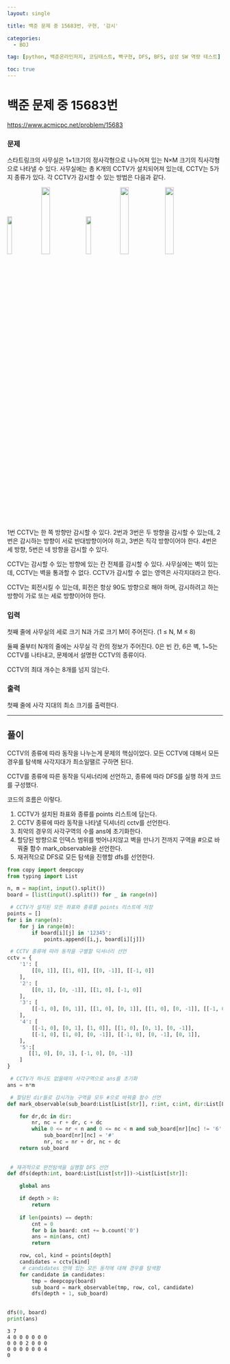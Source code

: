 ```yaml
---
layout: single

title: 백준 문제 중 15683번, 구현, '감시'

categories:
  - BOJ

tag: [python, 백준온라인저지, 코딩테스트, 빡구현, DFS, BFS, 삼성 SW 역량 테스트]

toc: true
---
```

# 백준 문제 중 15683번

<a href = 'https://www.acmicpc.net/problem/15683'>https://www.acmicpc.net/problem/15683</a>

### 문제

스타트링크의 사무실은 1×1크기의 정사각형으로 나누어져 있는 N×M 크기의 직사각형으로 나타낼 수 있다. 사무실에는 총 K개의 CCTV가 설치되어져 있는데, CCTV는 5가지 종류가 있다. 각 CCTV가 감시할 수 있는 방법은 다음과 같다.

<div display = 'flex'>
  <img src = 'https://onlinejudgeimages.s3-ap-northeast-1.amazonaws.com/problem/15683/1.png' width = '15%' >
  <img src = 'https://onlinejudgeimages.s3-ap-northeast-1.amazonaws.com/problem/15683/2.png' width = '20%'>
  <img src = 'https://onlinejudgeimages.s3-ap-northeast-1.amazonaws.com/problem/15683/3.png' width = '15%' >
  <img src = 'https://onlinejudgeimages.s3-ap-northeast-1.amazonaws.com/problem/15683/4.png' width = '20%' >
  <img src = 'https://onlinejudgeimages.s3-ap-northeast-1.amazonaws.com/problem/15683/5.png' width = '20%'>
</div>

1번 CCTV는 한 쪽 방향만 감시할 수 있다. 2번과 3번은 두 방향을 감시할 수 있는데, 2번은 감시하는 방향이 서로 반대방향이어야 하고, 3번은 직각 방향이어야 한다. 4번은 세 방향, 5번은 네 방향을 감시할 수 있다.

CCTV는 감시할 수 있는 방향에 있는 칸 전체를 감시할 수 있다. 사무실에는 벽이 있는데, CCTV는 벽을 통과할 수 없다. CCTV가 감시할 수 없는 영역은 사각지대라고 한다.

CCTV는 회전시킬 수 있는데, 회전은 항상 90도 방향으로 해야 하며, 감시하려고 하는 방향이 가로 또는 세로 방향이어야 한다.

### 입력

첫째 줄에 사무실의 세로 크기 N과 가로 크기 M이 주어진다. (1 ≤ N, M ≤ 8)

둘째 줄부터 N개의 줄에는 사무실 각 칸의 정보가 주어진다. 0은 빈 칸, 6은 벽, 1~5는 CCTV를 나타내고, 문제에서 설명한 CCTV의 종류이다. 

CCTV의 최대 개수는 8개를 넘지 않는다.

### 출력

첫째 줄에 사각 지대의 최소 크기를 출력한다.

---

## 풀이

 CCTV의 종류에 따라 동작을 나누는게 문제의 핵심이었다. 모든 CCTV에 대해서 모든 경우를 탐색해 사각지대가 최소일땔르 구하면 된다.

CCTV를 종류에 따른 동작을 딕셔너리에 선언하고, 종류에 따라 DFS를 실행 하게 코드를 구성했다.

코드의 흐름은 이렇다.
1. CCTV가 설치된 좌표와 종류를 points 리스트에 담는다.
2. CCTV 종류에 따라 동작을 나타낼 딕셔너리 cctv를 선언한다.
3. 최악의 경우의 사각구역의 수를 ans에 초기화한다.
4. 할당된 방향으로 인덱스 범위를 벗어나지않고 벽을 만나기 전까지 구역을 #으로 바꿔줄 함수 mark_observable을 선언한다.
5. 재귀적으로 DFS로 모든 탐색을 진행할 dfs를 선언한다.


```python
from copy import deepcopy
from typing import List

n, m = map(int, input().split())
board = [list(input().split()) for _ in range(n)]

 # CCTV가 설치된 모든 좌표와 종류를 points 리스트에 저장
points = []
for i in range(n):
    for j in range(m):
        if board[i][j] in '12345':
            points.append([i,j, board[i][j]])

 # CCTV 종류에 따라 동작을 구별할 딕셔너리 선언
cctv = {
    '1': [
        [[0, 1]], [[1, 0]], [[0, -1]], [[-1, 0]] 
    ], 
    '2': [
        [[0, 1], [0, -1]], [[1, 0], [-1, 0]]
    ],
    '3': [
        [[-1, 0], [0, 1]], [[1, 0], [0, 1]], [[1, 0], [0, -1]], [[-1, 0], [0, -1]],
    ],
    '4': [
        [[-1, 0], [0, 1], [1, 0]], [[1, 0], [0, 1], [0, -1]], 
        [[-1, 0], [1, 0], [0, -1]], [[-1, 0], [0, -1], [0, 1]],
    ],
    '5':[
       [[1, 0], [0, 1], [-1, 0], [0, -1]]
    ]
}

 # CCTV가 하나도 없을때의 사각구역으로 ans를 초기화
ans = n*m

 # 할당된 dir들로 감시가능 구역을 모두 #으로 바꿔줄 함수 선언
def mark_observable(sub_board:List[List[str]], r:int, c:int, dir:List[List[int]])->List[List[str]]:

    for dr,dc in dir:
        nr, nc = r + dr, c + dc
        while 0 <= nr < n and 0 <= nc < m and sub_board[nr][nc] != '6':
            sub_board[nr][nc] = '#'
            nr, nc = nr + dr, nc + dc
    return sub_board
    
          
 # 재귀적으로 완전탐색을 실행할 DFS 선언
def dfs(depth:int, board:List[List[str]])->List[List[str]]:

    global ans

    if depth > 8:
        return
        
    if len(points) == depth:
        cnt = 0
        for b in board: cnt += b.count('0')
        ans = min(ans, cnt)
        return

    row, col, kind = points[depth]
    candidates = cctv[kind]
     # candidates 안에 있는 모든 동작에 대해 경우를 탐색함
    for candidate in candidates:
        tmp = deepcopy(board)
        sub_board = mark_observable(tmp, row, col, candidate)
        dfs(depth + 1, sub_board)
        

dfs(0, board)
print(ans)
```

    3 7
    4 0 0 0 0 0 0
    0 0 0 2 0 0 0
    0 0 0 0 0 0 4
    0

